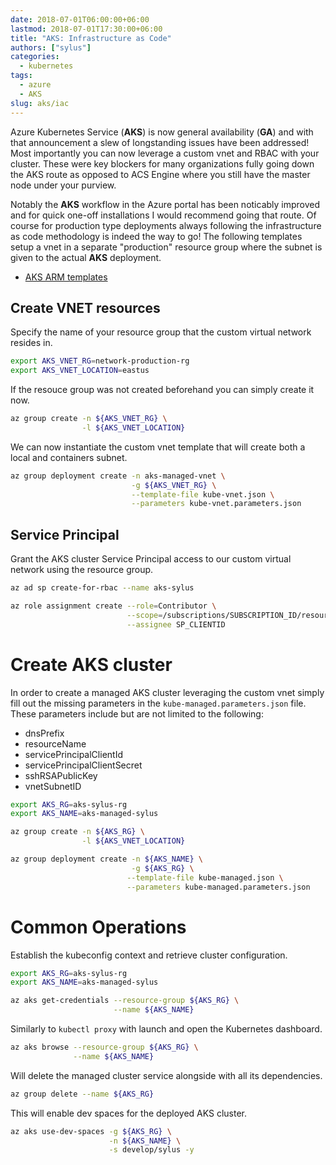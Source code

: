 ```yaml
---
date: 2018-07-01T06:00:00+06:00
lastmod: 2018-07-01T17:30:00+06:00
title: "AKS: Infrastructure as Code"
authors: ["sylus"]
categories:
  - kubernetes
tags:
  - azure
  - AKS
slug: aks/iac
---
```


Azure Kubernetes Service (**AKS**) is now general availability (**GA**) and with that announcement a slew of longstanding issues have been addressed! Most importantly you can now leverage a custom vnet and RBAC with your cluster. These were key blockers for many organizations fully going down the AKS route as opposed to ACS Engine where you still have the master node under your purview.

Notably the **AKS** workflow in the Azure portal has been noticably improved and for quick one-off installations I would recommend going that route. Of course for production type deployments always following the infrastructure as code methodology is indeed the way to go! The following templates setup a vnet in a separate "production" resource group where the subnet is given to the actual **AKS** deployment.

* [AKS ARM templates][aks-arm]

## Create VNET resources

Specify the name of your resource group that the custom virtual network resides in.

```sh
export AKS_VNET_RG=network-production-rg
export AKS_VNET_LOCATION=eastus
```

If the resouce group was not created beforehand you can simply create it now.

```sh
az group create -n ${AKS_VNET_RG} \
                -l ${AKS_VNET_LOCATION}
```

We can now instantiate the custom vnet template that will create both a local and containers subnet.

```sh
az group deployment create -n aks-managed-vnet \
                           -g ${AKS_VNET_RG} \
                           --template-file kube-vnet.json \
                           --parameters kube-vnet.parameters.json
```

## Service Principal

Grant the AKS cluster Service Principal access to our custom virtual network using the resource group.

```sh
az ad sp create-for-rbac --name aks-sylus
```

```sh
az role assignment create --role=Contributor \
                          --scope=/subscriptions/SUBSCRIPTION_ID/resourceGroups/${AKS_VNET_RG} \
                          --assignee SP_CLIENTID
```

# Create AKS cluster

In order to create a managed AKS cluster leveraging the custom vnet simply fill out the missing parameters in the `kube-managed.parameters.json` file. These parameters include but are not limited to the following:

* dnsPrefix
* resourceName
* servicePrincipalClientId
* servicePrincipalClientSecret
* sshRSAPublicKey
* vnetSubnetID

```sh
export AKS_RG=aks-sylus-rg
export AKS_NAME=aks-managed-sylus
```

```sh
az group create -n ${AKS_RG} \
                -l ${AKS_VNET_LOCATION}
```

```sh
az group deployment create -n ${AKS_NAME} \
                           -g ${AKS_RG} \
                          --template-file kube-managed.json \
                          --parameters kube-managed.parameters.json
```

# Common Operations

Establish the kubeconfig context and retrieve cluster configuration.

```sh
export AKS_RG=aks-sylus-rg
export AKS_NAME=aks-managed-sylus
```

```sh
az aks get-credentials --resource-group ${AKS_RG} \
                       --name ${AKS_NAME}
```

Similarly to `kubectl proxy` with launch and open the Kubernetes dashboard.

```sh
az aks browse --resource-group ${AKS_RG} \
              --name ${AKS_NAME}
```

Will delete the managed cluster service alongside with all its dependencies.

```sh
az group delete --name ${AKS_RG}
```

This will enable dev spaces for the deployed AKS cluster.

```sh
az aks use-dev-spaces -g ${AKS_RG} \
                      -n ${AKS_NAME} \
                      -s develop/sylus -y
```

<!-- Links Referenced -->

[aks-arm]:       https://github.com/sylus/aks-iac
